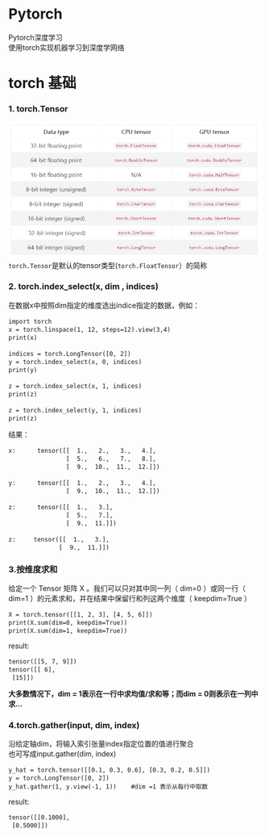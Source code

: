 # Pytorch
Pytorch深度学习<br>
使用torch实现机器学习到深度学网络
# torch 基础
### 1. torch.Tensor
![](https://github.com/orangerfun/Pytorch/raw/master/tensor.png)
`torch.Tensor`是默认的tensor类型(`torch.FloatTensor`）的简称<br>
### 2. torch.index_select(x, dim , indices)
在数据x中按照dim指定的维度选出indice指定的数据，例如：
```python3
import torch
x = torch.linspace(1, 12, steps=12).view(3,4)
print(x)

indices = torch.LongTensor([0, 2])
y = torch.index_select(x, 0, indices)
print(y)
 
z = torch.index_select(x, 1, indices)
print(z)
 
z = torch.index_select(y, 1, indices)
print(z)
```
结果：
```
x:      tensor([[  1.,   2.,   3.,   4.],
                [  5.,   6.,   7.,   8.],
                [  9.,  10.,  11.,  12.]])
        
y:      tensor([[  1.,   2.,   3.,   4.],
                [  9.,  10.,  11.,  12.]])
                
z:      tensor([[  1.,   3.],
                [  5.,   7.],
                [  9.,  11.]])
                
z:     tensor([[  1.,   3.],
              [  9.,  11.]])
````
### 3.按维度求和
给定⼀个 Tensor 矩阵 X 。我们可以只对其中同⼀列（ dim=0 ）或同⼀⾏（ dim=1 ）的元素求和，并在结果中保留⾏和列这两个维度（ keepdim=True ）
```
X = torch.tensor([[1, 2, 3], [4, 5, 6]])
print(X.sum(dim=0, keepdim=True))
print(X.sum(dim=1, keepdim=True))
```
result:
```
tensor([[5, 7, 9]])
tensor([[ 6],
 [15]])
```
**大多数情况下，dim = 1表示在一行中求均值/求和等；而dim = 0则表示在一列中求...**

### 4.torch.gather(input, dim, index)
沿给定轴dim，将输入索引张量index指定位置的值进行聚合<br>
也可写成input.gather(dim, index)
```
y_hat = torch.tensor([[0.1, 0.3, 0.6], [0.3, 0.2, 0.5]])
y = torch.LongTensor([0, 2])
y_hat.gather(1, y.view(-1, 1))    #dim =1 表示从每行中取数
```
result:
```
tensor([[0.1000],
 [0.5000]])

```
